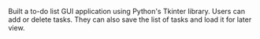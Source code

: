 Built a to-do list GUI application using Python's Tkinter library. 
Users can add or delete tasks. They can also save the list of tasks and load it for later view.
